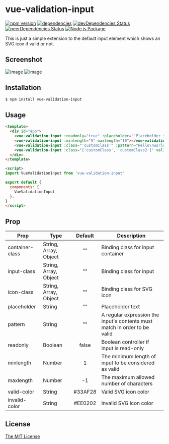 # vue-validation-input
[![npm version](https://badge.fury.io/js/vue-validation-input.svg)](https://badge.fury.io/js/vue-validation-input)
[![dependencies](https://david-dm.org/riyuuryu/vue-validation-input.svg)](https://david-dm.org/riyuuryu/vue-validation-input.svg)
[![devDependencies Status](https://status.david-dm.org/gh/riyuuryu/vue-validation-input.svg?type=dev)](https://david-dm.org/riyuuryu/vue-validation-input?type=dev)
[![peerDependencies Status](https://status.david-dm.org/gh/riyuuryu/vue-validation-input.svg?type=peer)](https://david-dm.org/riyuuryu/vue-validation-input?type=peer)
[![Node.js Package](https://github.com/riyuuryu/vue-validation-input/actions/workflows/npm-publish.yml/badge.svg?branch=main)](https://github.com/riyuuryu/vue-validation-input/actions/workflows/npm-publish.yml)

This is just a simple extension to the default input element which shows an SVG icon if valid or not.

## Screenshot
![image](https://user-images.githubusercontent.com/70732026/115116282-5baa5880-9fcb-11eb-8f92-bc7a18d08422.png)
![image](https://user-images.githubusercontent.com/70732026/115116323-83012580-9fcb-11eb-9810-ff219c4b069f.png)

## Installation

```bash
$ npm install vue-validation-input
```

## Usage
```html
<template>
  <div id="app">
    <vue-validation-input :readonly="true" :placeholder="'Placeholder text'"></vue-validation-input>
    <vue-validation-input :minlength="5" maxlength="10"></vue-validation-input>
    <vue-validation-input :class="'customClass'" :pattern="Hello\nworld"></vue-validation-input>
    <vue-validation-input :class="['customClass', 'customClass2']" valid-color="'green'"></vue-validation-input>
  </div>
</template>

<script>
import VueValidationInput from 'vue-validation-input'

export default {
  components: {
    VueValidationInput
  },
}
</script>
```

## Prop

| Prop                          | Type               | Default     | Description                              |
|-------------------------------|--------------------|:-----------:|------------------------------------------|
| container-class               | String, Array, Object | ""       | Binding class for input container |
| input-class                   | String, Array, Object | ""       | Binding class for input |
| icon-class                    | String, Array, Object | ""       | Binding class for SVG icon |
| placeholder                   | String             | ""          | Placeholder text |
| pattern                       | String             | ""          | A regular expression the input's contents must match in order to be valid |
| readonly                      | Boolean            | false       | Boolean controller if input is read-only |
| minlength                     | Number             | 1           | The minimum length of input to be considered as valid |
| maxlength                     | Number             | -1          | The maximum allowed number of characters |
| valid-color                   | String             | #33AF28 | Valid SVG icon color |
| invalid-color                 | String             | #EE0202 | Invalid SVG icon color |


## License

[The MIT License](http://opensource.org/licenses/MIT)

